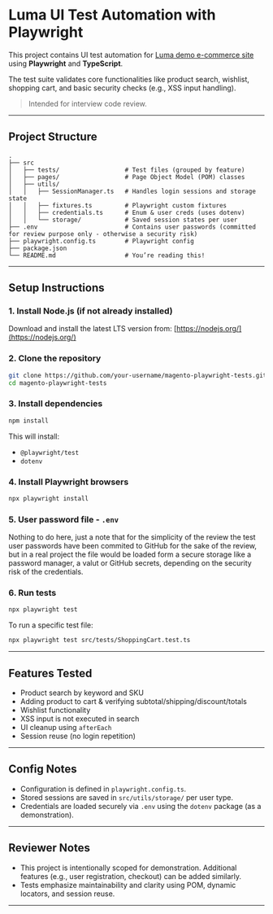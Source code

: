 # Luma UI Test Automation with Playwright

This project contains UI test automation for [Luma demo e-commerce site](https://magento.softwaretestingboard.com/) using **Playwright** and **TypeScript**.

The test suite validates core functionalities like product search, wishlist, shopping cart, and basic security checks (e.g., XSS input handling).

> Intended for interview code review.

---

## Project Structure

```
.
├── src
│   ├── tests/                  # Test files (grouped by feature)
│   ├── pages/                  # Page Object Model (POM) classes
│   ├── utils/
│   │   ├── SessionManager.ts   # Handles login sessions and storage state
│   │   ├── fixtures.ts         # Playwright custom fixtures
│   │   ├── credentials.ts      # Enum & user creds (uses dotenv)
│   │   └── storage/            # Saved session states per user
├── .env                        # Contains user passwords (committed for review purpose only - otherwise a security risk)
├── playwright.config.ts        # Playwright config
├── package.json
└── README.md                   # You’re reading this!
```

---

## Setup Instructions

### 1. Install Node.js (if not already installed)

Download and install the latest LTS version from: [https://nodejs.org/](https://nodejs.org/)

### 2. Clone the repository

```bash
git clone https://github.com/your-username/magento-playwright-tests.git
cd magento-playwright-tests
```

### 3. Install dependencies

```bash
npm install
```

This will install:

- `@playwright/test`
- `dotenv`

### 4. Install Playwright browsers

```bash
npx playwright install
```

### 5. User password file - `.env`

Nothing to do here, just a note that for the simplicity of the review the test user passwords have been commited
to GitHub for the sake of the review, but in a real project the file would be loaded form a secure storage like a password manager, a valut or GitHub secrets, depending on the security risk of the credentials.


### 6. Run tests

```bash
npx playwright test
```

To run a specific test file:

```bash
npx playwright test src/tests/ShoppingCart.test.ts
```

---

## Features Tested

- Product search by keyword and SKU
- Adding product to cart & verifying subtotal/shipping/discount/totals
- Wishlist functionality
- XSS input is not executed in search
- UI cleanup using `afterEach`
- Session reuse (no login repetition)

---

## Config Notes

- Configuration is defined in `playwright.config.ts`.
- Stored sessions are saved in `src/utils/storage/` per user type.
- Credentials are loaded securely via `.env` using the `dotenv` package (as a demonstration).

---

## Reviewer Notes

- This project is intentionally scoped for demonstration. Additional features (e.g., user registration, checkout) can be added similarly.
- Tests emphasize maintainability and clarity using POM, dynamic locators, and session reuse.

---

